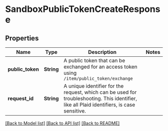 # SandboxPublicTokenCreateResponse

## Properties

Name | Type | Description | Notes
------------ | ------------- | ------------- | -------------
**public_token** | **String** | A public token that can be exchanged for an access token using `/item/public_token/exchange` | 
**request_id** | **String** | A unique identifier for the request, which can be used for troubleshooting. This identifier, like all Plaid identifiers, is case sensitive. | 

[[Back to Model list]](../README.md#documentation-for-models) [[Back to API list]](../README.md#documentation-for-api-endpoints) [[Back to README]](../README.md)



